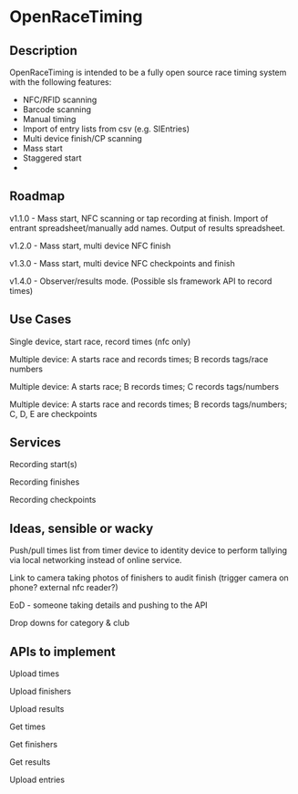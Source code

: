 # OpenRaceTiming

## Description
OpenRaceTiming is intended to be a fully open source race timing system with the following features:

* NFC/RFID scanning
* Barcode scanning
* Manual timing
* Import of entry lists from csv (e.g. SIEntries)
* Multi device finish/CP scanning
* Mass start
* Staggered start
* 

## Roadmap

v1.1.0 - Mass start, NFC scanning or tap recording at finish. Import of entrant spreadsheet/manually
  add names. Output of results spreadsheet.

v1.2.0 - Mass start, multi device NFC finish

v1.3.0 - Mass start, multi device NFC checkpoints and finish

v1.4.0 - Observer/results mode. (Possible sls framework API to record times)

## Use Cases

Single device, start race, record times (nfc only)

Multiple device: A starts race and records times; B records tags/race numbers

Multiple device: A starts race; B records times; C records tags/numbers

Multiple device: A starts race and records times; B records tags/numbers; C, D, E are checkpoints

## Services

Recording start(s)

Recording finishes

Recording checkpoints


## Ideas, sensible or wacky

Push/pull times list from timer device to identity device to perform tallying via local networking
instead of online service. 

Link to camera taking photos of finishers to audit finish (trigger camera on phone? external nfc reader?)

EoD - someone taking details and pushing to the API

Drop downs for category & club

## APIs to implement

Upload times

Upload finishers

Upload results

Get times

Get finishers

Get results

Upload entries

